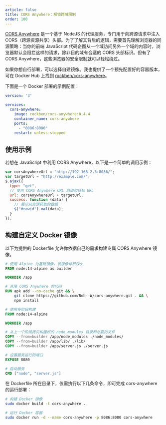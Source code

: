 ```yaml
---
article: false
title: CORS Anywhere：解锁跨域限制
order: 100
---
```


[CORS Anywhere](https://github.com/Rob--W/cors-anywhere) 是一个基于 NodeJS 的代理服务，专门用于向跨源请求中注入 CORS（跨源资源共享）头部。为了了解其背后的逻辑，需要首先理解浏览器的同源策略：当你的前端 JavaScript 代码企图从一个域访问另外一个域的内容时，浏览器默认会阻拦这样的请求，除非目的域有合适的 CORS 头部标识。但有了 CORS Anywhere，这些浏览器的安全限制就可以轻松绕过。

如果你想自行部署，可以选择自建镜像。我也提供了一个预先配置好的容器版本，可在 Docker Hub 上找到 [rockben/cors-anywhere](https://hub.docker.com/r/rockben/cors-anywhere)。

下面是一个 Docker 部署的示例配置：

```yml
version: '3'

services:
  cors-anywhere:
    image: rockben/cors-anywhere:0.4.4
    container_name: cors-anywhere
    ports:
      - "8086:8080"
    restart: unless-stopped
```

## 使用示例

若想在 JavaScript 中利用 CORS Anywhere，以下是一个简单的调用示例：

```javascript
var corsAnywhereUrl = "http://192.168.2.3:8086/";
var targetUrl = "http://example.com/";
$.ajax({
  type: "get",
  // 使用 CORS Anywhere URL 前缀和目标 URL
  url: corsAnywhereUrl + targetUrl,
  success: function (data) {
    // 展示从资源获取的数据
    $("#rawid").val(data);
  }
});
```

## 构建自定义 Docker 镜像

以下为提供的 Dockerfile 允许你依据自己的需求构建专属 CORS Anywhere 镜像。

```dockerfile
# 使用 Alpine 为基础镜像，该镜像体积较小
FROM node:14-alpine as builder

WORKDIR /app

# 克隆 CORS Anywhere 的代码
RUN apk add --no-cache git && \
    git clone https://github.com/Rob--W/cors-anywhere.git . && \
    npm install

# 使用多阶段构建
FROM node:14-alpine

WORKDIR /app

# 从上一个阶段拷贝构建好的 node_modules 目录和必要的文件
COPY --from=builder /app/node_modules ./node_modules/
COPY --from=builder /app/lib/ ./lib/
COPY --from=builder /app/server.js ./server.js

# 设置服务运行的端口
EXPOSE 8080

# 启动服务
CMD ["node", "server.js"]
```

在 Dockerfile 所在目录下，仅需执行以下几条命令，即可完成 cors-anywhere 的运行部署：

```bash
# 构建 Docker 镜像
sudo docker build -t cors-anywhere .

# 运行 Docker 容器
sudo docker run -d --name cors-anywhere -p 8086:8080 cors-anywhere
```
